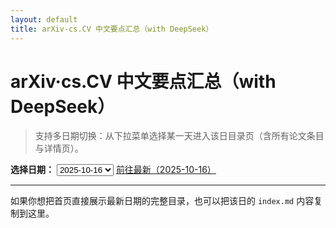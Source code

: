 ```yaml
---
layout: default
title: arXiv·cs.CV 中文要点汇总（with DeepSeek）
---
```


# arXiv·cs.CV 中文要点汇总（with DeepSeek）

> 支持多日期切换：从下拉菜单选择某一天进入该日目录页（含所有论文条目与详情页）。


<div class="date-switcher">
  <label for="date-select"><strong>选择日期：</strong></label>
  <select id="date-select" onchange="location.href=this.value;">
    <option value="dates/2025-10-12/index.html" >2025-10-12</option>
<option value="dates/2025-10-13/index.html" >2025-10-13</option>
<option value="dates/2025-10-14/index.html" >2025-10-14</option>
<option value="dates/2025-10-15/index.html" >2025-10-15</option>
<option value="dates/2025-10-16/index.html" selected>2025-10-16</option>
  </select>
  <a class="btn" href="dates/2025-10-16/index.html">前往最新（2025-10-16）</a>
</div>


---

如果你想把首页直接展示最新日期的完整目录，也可以把该日的 `index.md` 内容复制到这里。